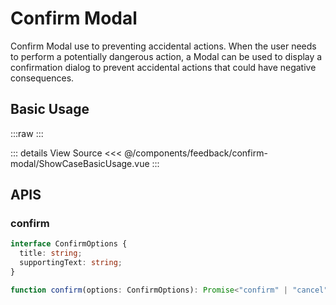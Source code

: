 <script setup lang="ts">
import ShowCaseBasicUsage from './ShowCaseBasicUsage.vue'
</script>

# Confirm Modal

Confirm Modal use to preventing accidental actions. When the user needs to perform a potentially dangerous action, a Modal can be used to display a confirmation dialog to prevent accidental actions that could have negative consequences.

## Basic Usage

:::raw
<ShowCaseBasicUsage class="vp-raw" />
:::

::: details View Source
<<< @/components/feedback/confirm-modal/ShowCaseBasicUsage.vue
:::

## APIS

### confirm

```ts
interface ConfirmOptions {
  title: string;
  supportingText: string;
}

function confirm(options: ConfirmOptions): Promise<"confirm" | "cancel">;
```
